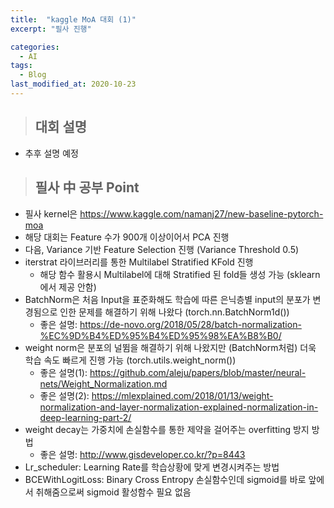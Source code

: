 ```yaml
---
title:  "kaggle MoA 대회 (1)"
excerpt: "필사 진행"

categories:
  - AI
tags:
  - Blog
last_modified_at: 2020-10-23
---
```


> ## 대회 설명

* 추후 설명 예정

> ## 필사 中 공부 Point

* 필사 kernel은 https://www.kaggle.com/namanj27/new-baseline-pytorch-moa
* 해당 대회는 Feature 수가 900개 이상이어서 PCA 진행
* 다음, Variance 기반 Feature Selection 진행 (Variance Threshold 0.5)
* iterstrat 라이브러리를 통한 Multilabel Stratified KFold 진행
	* 해당 함수 활용시 Multilabel에 대해 Stratified 된 fold들 생성 가능 (sklearn에서 제공 안함)
* BatchNorm은 처음 Input을 표준화해도 학습에 따른 은닉층별 input의 분포가 변경됨으로 인한 문제를 해결하기 위해 나왔다 (torch.nn.BatchNorm1d())
    * 좋은 설명: https://de-novo.org/2018/05/28/batch-normalization-%EC%9D%B4%ED%95%B4%ED%95%98%EA%B8%B0/
* weight norm은 분포의 널뜀을 해결하기 위해 나왔지만 (BatchNorm처럼) 더욱 학습 속도 빠르게 진행 가능 (torch.utils.weight_norm())
	* 좋은 설명(1): https://github.com/aleju/papers/blob/master/neural-nets/Weight_Normalization.md
	* 좋은 설명(2): https://mlexplained.com/2018/01/13/weight-normalization-and-layer-normalization-explained-normalization-in-deep-learning-part-2/
* weight decay는 가중치에 손실함수를 통한 제약을 걸어주는 overfitting 방지 방법
	* 좋은 설명: http://www.gisdeveloper.co.kr/?p=8443
* Lr_scheduler: Learning Rate를 학습상황에 맞게 변경시켜주는 방법
* BCEWithLogitLoss: Binary Cross Entropy 손실함수인데 sigmoid를 바로 앞에서 취해줌으로써 sigmoid 활성함수 필요 없음